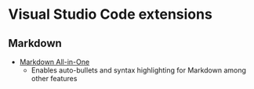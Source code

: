 # Visual Studio Code extensions

## Markdown

* [Markdown All-in-One](https://marketplace.visualstudio.com/items?itemName=yzhang.markdown-all-in-one)
  * Enables auto-bullets and syntax highlighting for Markdown among other features